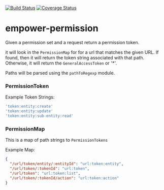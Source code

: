 [![Build Status](https://travis-ci.org/scull7/empower-permission.svg?branch=master)](https://travis-ci.org/scull7/empower-permission)
[![Coverage Status](https://coveralls.io/repos/scull7/empower-permission/badge.svg?branch=master&service=github)](https://coveralls.io/github/scull7/empower-permission?branch=master)

# empower-permission
Given a permission set and a request return a permission token.

it will look in the `PermissionMap` for for a url that matches the given URL.
If found, then it will return the token string associated with that path.
Otherwise, it will return the `GeneralAccessToken` or  _'*'_.  

Paths will be parsed using the `pathToRegexp` module.

### PermissionToken

Example Token Strings:
```javascript
'token:entity:create'
'token:entity:update'
'token:entity:sub-entity:read'
```

### PermissionMap

This is a map of path strings to `PermissionTokens`

Example Map:
```json
{
  "/url/token/entity/:entityId": "url:token:entity",
  "/url/token/:tokenId": "url:token",
  "/url/token": "url:token:list",
  "/url/token/:tokenId/action": "url:token:action"
}
```
